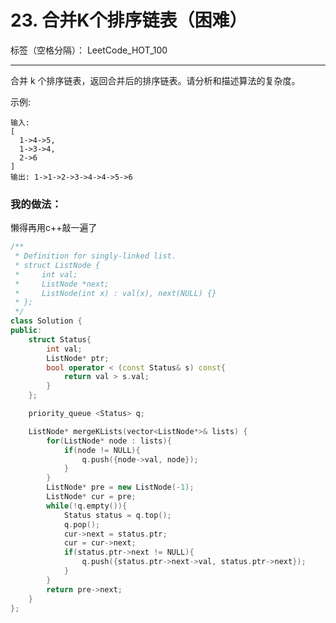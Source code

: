 ﻿# 23. 合并K个排序链表（困难）

标签（空格分隔）： LeetCode_HOT_100

---
合并 k 个排序链表，返回合并后的排序链表。请分析和描述算法的复杂度。

示例:

    输入:
    [
      1->4->5,
      1->3->4,
      2->6
    ]
    输出: 1->1->2->3->4->4->5->6


### 我的做法：   
懒得再用c++敲一遍了
``` c++
/**
 * Definition for singly-linked list.
 * struct ListNode {
 *     int val;
 *     ListNode *next;
 *     ListNode(int x) : val(x), next(NULL) {}
 * };
 */
class Solution {
public:
    struct Status{
        int val;
        ListNode* ptr;
        bool operator < (const Status& s) const{
            return val > s.val;
        }
    };

    priority_queue <Status> q;

    ListNode* mergeKLists(vector<ListNode*>& lists) {
        for(ListNode* node : lists){
            if(node != NULL){
                q.push({node->val, node});
            }
        }
        ListNode* pre = new ListNode(-1);
        ListNode* cur = pre;
        while(!q.empty()){
            Status status = q.top();
            q.pop();
            cur->next = status.ptr;
            cur = cur->next;
            if(status.ptr->next != NULL){
                q.push({status.ptr->next->val, status.ptr->next});
            }
        }
        return pre->next;
    }
};
```
